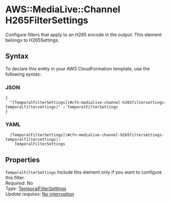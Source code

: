 # AWS::MediaLive::Channel H265FilterSettings<a name="aws-properties-medialive-channel-h265filtersettings"></a>

Configure filters that apply to an H265 encode in the output\. This element belongs to H265Settings\.

## Syntax<a name="aws-properties-medialive-channel-h265filtersettings-syntax"></a>

To declare this entity in your AWS CloudFormation template, use the following syntax:

### JSON<a name="aws-properties-medialive-channel-h265filtersettings-syntax.json"></a>

```
{
  "[TemporalFilterSettings](#cfn-medialive-channel-h265filtersettings-temporalfiltersettings)" : TemporalFilterSettings
}
```

### YAML<a name="aws-properties-medialive-channel-h265filtersettings-syntax.yaml"></a>

```
  [TemporalFilterSettings](#cfn-medialive-channel-h265filtersettings-temporalfiltersettings): 
    TemporalFilterSettings
```

## Properties<a name="aws-properties-medialive-channel-h265filtersettings-properties"></a>

`TemporalFilterSettings`  <a name="cfn-medialive-channel-h265filtersettings-temporalfiltersettings"></a>
Include this element only if you want to configure this filter\.  
*Required*: No  
*Type*: [TemporalFilterSettings](aws-properties-medialive-channel-temporalfiltersettings.md)  
*Update requires*: [No interruption](https://docs.aws.amazon.com/AWSCloudFormation/latest/UserGuide/using-cfn-updating-stacks-update-behaviors.html#update-no-interrupt)